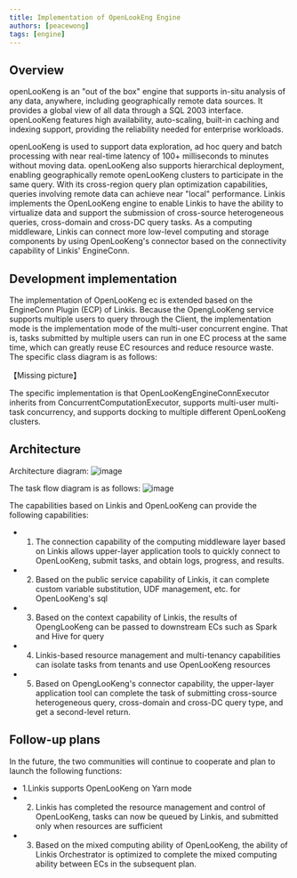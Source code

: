 ```yaml
---
title: Implementation of OpenLookEng Engine
authors: [peacewong]
tags: [engine]
---
```


## Overview
openLooKeng is an "out of the box" engine that supports in-situ analysis of any data, anywhere, including geographically remote data sources. It provides a global view of all data through a SQL 2003 interface. openLooKeng features high availability, auto-scaling, built-in caching and indexing support, providing the reliability needed for enterprise workloads.

openLooKeng is used to support data exploration, ad hoc query and batch processing with near real-time latency of 100+ milliseconds to minutes without moving data. openLooKeng also supports hierarchical deployment, enabling geographically remote openLooKeng clusters to participate in the same query. With its cross-region query plan optimization capabilities, queries involving remote data can achieve near "local" performance.
Linkis implements the OpenLooKeng engine to enable Linkis to have the ability to virtualize data and support the submission of cross-source heterogeneous queries, cross-domain and cross-DC query tasks. As a computing middleware, Linkis can connect more low-level computing and storage components by using OpenLooKeng's connector based on the connectivity capability of Linkis' EngineConn.

## Development implementation
The implementation of OpenLooKeng ec is extended based on the EngineConn Plugin (ECP) of Linkis. Because the OpengLooKeng service supports multiple users to query through the Client, the implementation mode is the implementation mode of the multi-user concurrent engine.
That is, tasks submitted by multiple users can run in one EC process at the same time, which can greatly reuse EC resources and reduce resource waste. The specific class diagram is as follows:

【Missing picture】

The specific implementation is that OpenLooKengEngineConnExecutor inherits from ConcurrentComputationExecutor, supports multi-user multi-task concurrency, and supports docking to multiple different OpenLooKeng clusters.
## Architecture
Architecture diagram:
![image](https://user-images.githubusercontent.com/7869972/166736911-c0f50968-3996-40d0-afdf-52b35d4cd71c.png)


The task flow diagram is as follows:
  ![image](https://user-images.githubusercontent.com/7869972/166737177-57f8f84a-b16d-44bd-b7cf-a61fc2cc160c.png)

The capabilities based on Linkis and OpenLooKeng can provide the following capabilities:
- 1. The connection capability of the computing middleware layer based on Linkis allows upper-layer application tools to quickly connect to OpenLooKeng, submit tasks, and obtain logs, progress, and results.
- 2. Based on the public service capability of Linkis, it can complete custom variable substitution, UDF management, etc. for OpenLooKeng's sql
- 3. Based on the context capability of Linkis, the results of OpengLooKeng can be passed to downstream ECs such as Spark and Hive for query
- 4. Linkis-based resource management and multi-tenancy capabilities can isolate tasks from tenants and use OpenLooKeng resources
- 5. Based on OpengLooKeng's connector capability, the upper-layer application tool can complete the task of submitting cross-source heterogeneous query, cross-domain and cross-DC query type, and get a second-level return.

## Follow-up plans
In the future, the two communities will continue to cooperate and plan to launch the following functions:
- 1.Linkis supports OpenLooKeng on Yarn mode
- 2. Linkis has completed the resource management and control of OpenLooKeng, tasks can now be queued by Linkis, and submitted only when resources are sufficient
- 3. Based on the mixed computing ability of OpenLooKeng, the ability of Linkis Orchestrator is optimized to complete the mixed computing ability between ECs in the subsequent plan.